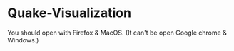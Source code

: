 # Quake-Visualization

You should open with Firefox & MacOS.
(It can't be open Google chrome & Windows.)